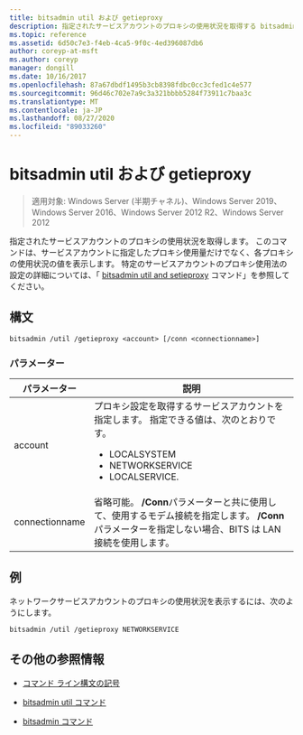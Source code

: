 ```yaml
---
title: bitsadmin util および getieproxy
description: 指定されたサービスアカウントのプロキシの使用状況を取得する bitsadmin util と getieproxy コマンドの参照記事。
ms.topic: reference
ms.assetid: 6d50c7e3-f4eb-4ca5-9f0c-4ed396087db6
author: coreyp-at-msft
ms.author: coreyp
manager: dongill
ms.date: 10/16/2017
ms.openlocfilehash: 87a67dbdf1495b3cb8398fdbc0cc3cfed1c4e577
ms.sourcegitcommit: 96d46c702e7a9c3a321bbbb5284f73911c7baa3c
ms.translationtype: MT
ms.contentlocale: ja-JP
ms.lasthandoff: 08/27/2020
ms.locfileid: "89033260"
---
```

# <a name="bitsadmin-util-and-getieproxy"></a>bitsadmin util および getieproxy

> 適用対象: Windows Server (半期チャネル)、Windows Server 2019、Windows Server 2016、Windows Server 2012 R2、Windows Server 2012

指定されたサービスアカウントのプロキシの使用状況を取得します。 このコマンドは、サービスアカウントに指定したプロキシ使用量だけでなく、各プロキシの使用状況の値を表示します。 特定のサービスアカウントのプロキシ使用法の設定の詳細については、「 [bitsadmin util and setieproxy](bitsadmin-util-and-setieproxy.md) コマンド」を参照してください。

## <a name="syntax"></a>構文

```
bitsadmin /util /getieproxy <account> [/conn <connectionname>]
```

### <a name="parameters"></a>パラメーター

| パラメーター | 説明 |
| --------- | ---------- |
| account | プロキシ設定を取得するサービスアカウントを指定します。 指定できる値は、次のとおりです。<ul><li>LOCALSYSTEM</li><li>   NETWORKSERVICE</li><li>LOCALSERVICE.</li></ul> |
| connectionname | 省略可能。 **/Conn**パラメーターと共に使用して、使用するモデム接続を指定します。 **/Conn**パラメーターを指定しない場合、BITS は LAN 接続を使用します。 |

## <a name="examples"></a>例

ネットワークサービスアカウントのプロキシの使用状況を表示するには、次のようにします。

```
bitsadmin /util /getieproxy NETWORKSERVICE
```

## <a name="additional-references"></a>その他の参照情報

- [コマンド ライン構文の記号](command-line-syntax-key.md)

- [bitsadmin util コマンド](bitsadmin-util.md)

- [bitsadmin コマンド](bitsadmin.md)
